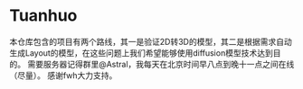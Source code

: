 # Tuanhuo
本仓库包含的项目有两个路线，其一是验证2D转3D的模型，其二是根据需求自动生成Layout的模型，在这些问题上我们希望能够使用diffusion模型技术达到目的。
需要服务器记得群里@Astral，我每天在北京时间早八点到晚十一点之间在线（尽量）。
感谢fwh大力支持。
